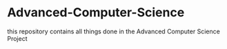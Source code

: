 # Advanced-Computer-Science
this repository contains all things done in the Advanced Computer Science Project
